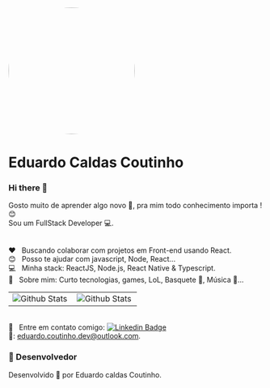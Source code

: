 <img width="250px" style="border-radius: 50%;" src="https://avatars.githubusercontent.com/u/24902151?s=460&u=aaccad4cadf1ca5dbee33a9c89d75325a23b899b&v=4">

# Eduardo Caldas Coutinho

### Hi there 👋
Gosto muito de aprender algo novo :seedling:, pra mim todo conhecimento importa ! :blush:<br/>
Sou um FullStack Developer :computer:.

<br/> :heart: &nbsp; Buscando colaborar com projetos em Front-end usando React.
<br/> :blush: &nbsp; Posso te ajudar com javascript, Node, React...
<br/> :computer: &nbsp; Minha stack: ReactJS, Node.js, React Native & Typescript.
<br/> :speech_balloon:  &nbsp; Sobre mim: Curto tecnologias, games, LoL, Basquete :basketball:, Música :musical_note:...
<table>
  <tr>
    <td>
      <img
        align="left"
        src="https://github-readme-stats.vercel.app/api?username=Educolt&theme=dark&hide_border=false&include_all_commits=true"
        alt="Github Stats"
      />
    </td>
    <td>
      <img
        align="left"
        src="https://github-readme-stats.vercel.app/api/top-langs/?username=Educolt&theme=dark&hide_border=false&include_all_commits=true&count_private=true&layout=compact"
        alt="Github Stats"
      />
    </td>
  </tr>
</table>

<br/> :email: &nbsp; Entre em contato comigo: [![Linkedin Badge](https://img.shields.io/badge/-EduardoCoutinho-blue?style=flat-square&logo=Linkedin&logoColor=white&link=https://www.linkedin.com/in/eduardo-coutinho/)](https://www.linkedin.com/in/eduardo-coutinho-190a27128/) 
<br/>:email:: eduardo.coutinho.dev@outlook.com.

### 🧔 Desenvolvedor
Desenvolvido 💜 por Eduardo caldas Coutinho.
